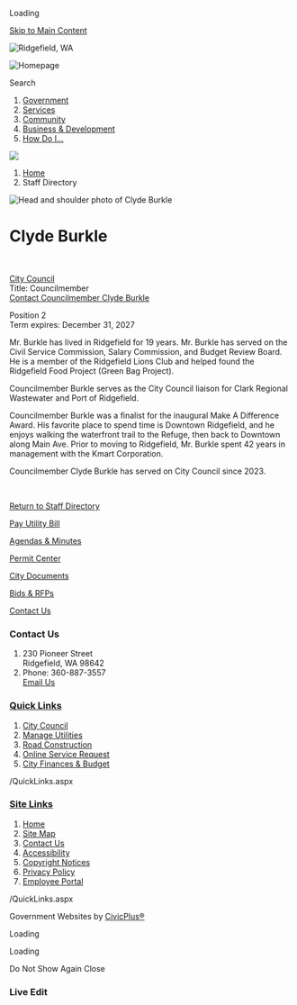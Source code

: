 Loading

[Skip to Main Content](https://ridgefieldwa.us/directory.aspx?eid=90%2F)

![Ridgefield, WA](https://ridgefieldwa.us/ImageRepository/Document?documentID=27)

![Homepage](https://ridgefieldwa.us/ImageRepository/Document?documentID=99)

Search

1. [Government](https://ridgefieldwa.us/27/Government)
2. [Services](https://ridgefieldwa.us/101/Services)
3. [Community](https://ridgefieldwa.us/31/Community)
4. [Business &amp; Development](https://ridgefieldwa.us/35/Business-Development)
5. [How Do I...](https://ridgefieldwa.us/9/How-Do-I)

<!--THE END-->

![](https://ridgefieldwa.us/ImageRepository/Document?documentID=71)

1. [Home](https://ridgefieldwa.us)
2. Staff Directory

![Head and shoulder photo of Clyde Burkle](https://ridgefieldwa.us/ImageRepository/Document?documentID=2629 "Head and shoulder photo of Clyde Burkle")

# Clyde Burkle

 

[City Council](https://ridgefieldwa.us/Directory.aspx?DID=6)  
Title: Councilmember  
[Contact Councilmember Clyde Burkle](mailto:clyde.burkle@ridgefieldwa.us)

Position 2  
Term expires: December 31, 2027

Mr. Burkle has lived in Ridgefield for 19 years. Mr. Burkle has served on the Civil Service Commission, Salary Commission, and Budget Review Board. He is a member of the Ridgefield Lions Club and helped found the Ridgefield Food Project (Green Bag Project). 

Councilmember Burkle serves as the City Council liaison for Clark Regional Wastewater and Port of Ridgefield.

Councilmember Burkle was a finalist for the inaugural Make A Difference Award. His favorite place to spend time is Downtown Ridgefield, and he enjoys walking the waterfront trail to the Refuge, then back to Downtown along Main Ave. Prior to moving to Ridgefield, Mr. Burkle spent 42 years in management with the Kmart Corporation.

Councilmember Clyde Burkle has served on City Council since 2023.

 

[Return to Staff Directory](https://ridgefieldwa.us/Directory.aspx)

[Pay Utility Bill](https://ridgefield.merchanttransact.com/Login?url=%2FDefault.aspx)

[Agendas &amp; Minutes](https://ridgefieldwa.portal.civicclerk.com)

[Permit Center](https://ridgefieldwa.us/182/Building-Permitting-Services)

[City Documents](https://lf.ridgefieldwa.us/WebLink/Welcome.aspx?dbid=0&repo=COR)

[Bids &amp; RFPs](https://ridgefieldwa.us/315/Procurement)

[Contact Us](https://ridgefieldwa.us/142/Contact)

### Contact Us

1. 230 Pioneer Street  
   Ridgefield, WA 98642
2. Phone: 360-887-3557  
   [Email Us](mailto:city.mail@ridgefieldwa.us)

### [Quick Links](https://ridgefieldwa.us/QuickLinks.aspx?CID=15)

1. [City Council](https://ridgefieldwa.us/163/City-Council)
2. [Manage Utilities](https://ridgefieldwa.us/233/Manage-Your-Utility-Account)
3. [Road Construction](https://ridgefieldwa.us/220/Road-Construction-and-Traffic-Impacts)
4. [Online Service Request](https://ridgefieldwa.us/207/Access-Ridgefield)
5. [City Finances &amp; Budget](https://ridgefieldwa.us/197/Finance-Department)

/QuickLinks.aspx

### [Site Links](https://ridgefieldwa.us/QuickLinks.aspx?CID=16)

1. [Home](https://ridgefieldwa.us)
2. [Site Map](https://ridgefieldwa.us/sitemap)
3. [Contact Us](https://ridgefieldwa.us/142/Contact)
4. [Accessibility](https://ridgefieldwa.us/accessibility)
5. [Copyright Notices](https://ridgefieldwa.us/copyright)
6. [Privacy Policy](https://ridgefieldwa.us/privacy)
7. [Employee Portal](https://ridgefieldwausa.sharepoint.com)

/QuickLinks.aspx

Government Websites by [CivicPlus®](https://connect.civicplus.com/referral)

Loading

Loading

Do Not Show Again Close

### Live Edit